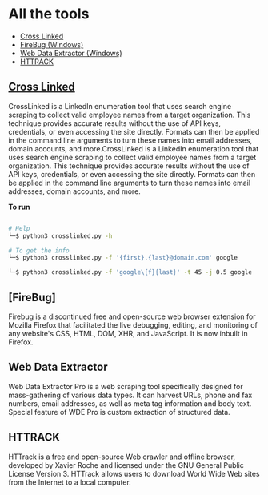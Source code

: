 # All  the tools

  -  <a href="##Cross Linked">Cross Linked</a> 
  -  <a href="##FireBug">FireBug (Windows) </a> 
  - <a href="##Web Data Extractor "> Web Data Extractor (Windows)</a>
  - <a href=""> HTTRACK </a>

## [Cross Linked](https://github.com/m8r0wn/CrossLinked)

<p>
  CrossLinked is a LinkedIn enumeration tool that uses search engine scraping to collect valid employee names from a target organization. This technique provides accurate results without the use of API keys, credentials, or even accessing the site directly. Formats can then be applied in the command line arguments to turn these names into email addresses, domain accounts, and more.CrossLinked is a LinkedIn enumeration tool that uses search engine scraping to collect valid employee names from a target organization. This technique provides accurate results without the use of API keys, credentials, or even accessing the site directly. Formats can then be applied in the command line arguments to turn these names into email addresses, domain accounts, and more.
  </p>

<b> To run </b>
```bash

# Help
└─$ python3 crosslinked.py -h

# To get the info
└─$ python3 crosslinked.py -f '{first}.{last}@domain.com' google 

└─$ python3 crosslinked.py -f 'google\{f}{last}' -t 45 -j 0.5 google


```
## [FireBug]

<p>
  Firebug is a discontinued free and open-source web browser extension for Mozilla Firefox that facilitated the live debugging, editing, and monitoring of any website's CSS, HTML, DOM, XHR, and JavaScript. It is now inbuilt in Firefox.
  </p>

## Web Data Extractor

<p> Web Data Extractor Pro is a web scraping tool specifically designed for mass-gathering of various data types. It can harvest URLs, phone and fax numbers, email addresses, as well as meta tag information and body text. Special feature of WDE Pro is custom extraction of structured data.</p>

## HTTRACK

<p>
  HTTrack is a free and open-source Web crawler and offline browser, developed by Xavier Roche and licensed under the GNU General Public License Version 3. HTTrack allows users to download World Wide Web sites from the Internet to a local computer.
  </p>
  
  



